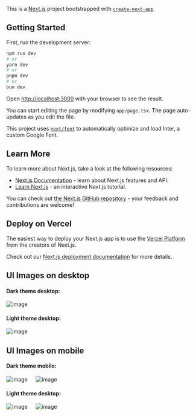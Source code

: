 This is a [Next.js](https://nextjs.org/) project bootstrapped with [`create-next-app`](https://github.com/vercel/next.js/tree/canary/packages/create-next-app).

## Getting Started

First, run the development server:

```bash
npm run dev
# or
yarn dev
# or
pnpm dev
# or
bun dev
```

Open [http://localhost:3000](http://localhost:3000) with your browser to see the result.

You can start editing the page by modifying `app/page.tsx`. The page auto-updates as you edit the file.

This project uses [`next/font`](https://nextjs.org/docs/basic-features/font-optimization) to automatically optimize and load Inter, a custom Google Font.

## Learn More

To learn more about Next.js, take a look at the following resources:

- [Next.js Documentation](https://nextjs.org/docs) - learn about Next.js features and API.
- [Learn Next.js](https://nextjs.org/learn) - an interactive Next.js tutorial.

You can check out [the Next.js GitHub repository](https://github.com/vercel/next.js/) - your feedback and contributions are welcome!

## Deploy on Vercel

The easiest way to deploy your Next.js app is to use the [Vercel Platform](https://vercel.com/new?utm_medium=default-template&filter=next.js&utm_source=create-next-app&utm_campaign=create-next-app-readme) from the creators of Next.js.

Check out our [Next.js deployment documentation](https://nextjs.org/docs/deployment) for more details.

## UI Images on desktop

#### Dark theme desktop:

![image](https://github.com/Bikram-ghuku/chatSyncWeb/assets/37508038/84f3d79c-d9af-4295-a72d-ddaebadce85c)

#### Light theme desktop:

![image](https://github.com/Bikram-ghuku/chatSyncWeb/assets/37508038/e3d3bbfa-98a8-48f8-9703-efb72bdda51f)

## UI Images on mobile

#### Dark theme mobile:

![image](https://github.com/Bikram-ghuku/chatSyncWeb/assets/37508038/04650a96-b5d2-4994-bef8-ffbbfd95dec1) &emsp;
![image](https://github.com/Bikram-ghuku/chatSyncWeb/assets/37508038/da1eed02-86a4-4cd3-8617-a82719d3b508)

#### Light theme desktop:

![image](https://github.com/Bikram-ghuku/chatSyncWeb/assets/37508038/2932a8ca-9359-48cd-9851-55d02b7242f1) &emsp;
![image](https://github.com/Bikram-ghuku/chatSyncWeb/assets/37508038/14fbd0a8-e63f-4c7d-8b68-256b1245c850)
